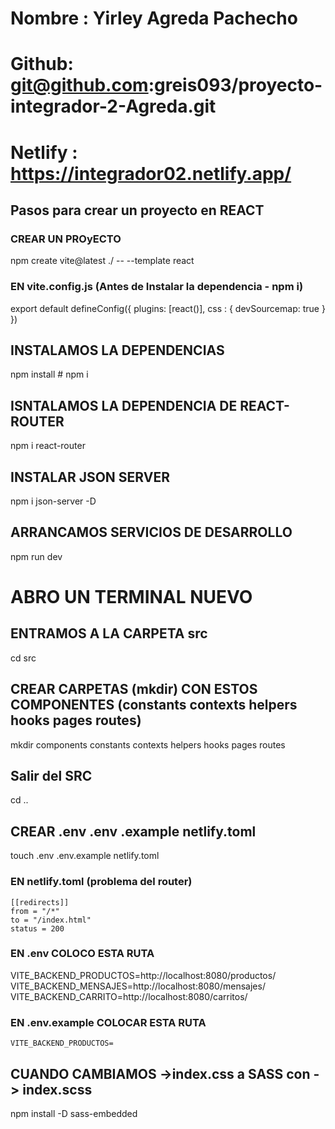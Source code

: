 # Nombre : Yirley Agreda Pachecho

# Github: git@github.com:greis093/proyecto-integrador-2-Agreda.git

# Netlify : https://integrador02.netlify.app/

## Pasos para crear un proyecto en REACT

### CREAR UN PROyECTO

npm create vite@latest ./ -- --template react

### EN vite.config.js (Antes de Instalar la dependencia - npm i)

export default defineConfig({
plugins: [react()],
css : {
devSourcemap: true
}
})

## INSTALAMOS LA DEPENDENCIAS

npm install # npm i

## ISNTALAMOS LA DEPENDENCIA DE REACT-ROUTER

npm i react-router

## INSTALAR JSON SERVER

npm i json-server -D

## ARRANCAMOS SERVICIOS DE DESARROLLO

npm run dev

# ABRO UN TERMINAL NUEVO

## ENTRAMOS A LA CARPETA src

cd src

## CREAR CARPETAS (mkdir) CON ESTOS COMPONENTES (constants contexts helpers hooks pages routes)

mkdir components constants contexts helpers hooks pages routes

## Salir del SRC

cd ..

## CREAR .env .env .example netlify.toml

touch .env .env.example netlify.toml

### EN netlify.toml (problema del router)

    [[redirects]]
    from = "/*"
    to = "/index.html"
    status = 200

### EN .env COLOCO ESTA RUTA

VITE_BACKEND_PRODUCTOS=http://localhost:8080/productos/
VITE_BACKEND_MENSAJES=http://localhost:8080/mensajes/
VITE_BACKEND_CARRITO=http://localhost:8080/carritos/

### EN .env.example COLOCAR ESTA RUTA

    VITE_BACKEND_PRODUCTOS=

## CUANDO CAMBIAMOS ->index.css a SASS con -> index.scss

npm install -D sass-embedded
